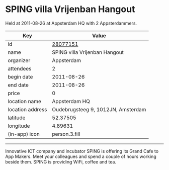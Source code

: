 # SPING villa Vrijenban Hangout
Held at 2011-08-26 at Appsterdam HQ with 2 Appsterdammers.
        
|Key|Value
|---|---|
|id|[28077151](https://www.meetup.com/appsterdam/events/28077151/)|
|name|SPING villa Vrijenban Hangout|
|organizer|Appsterdam|
|attendees|2|
|begin date|2011-08-26|
|end date|2011-08-26|
|price|0|
|location name|Appsterdam HQ|
|location address|Oudebrugsteeg 9, 1012JN, Amsterdam|
|latitude|52.37505|
|longitude|4.89631|
|(in-app) icon|person.3.fill|

---

Innovative ICT company and incubator SPING is offering its Grand Cafe to App Makers. Meet your colleagues and spend a couple of hours working beside them. SPING is providing WiFi, coffee and tea.



